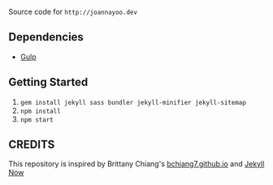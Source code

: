 Source code for `http://joannayoo.dev`

## Dependencies

- [Gulp](https://gulpjs.com/)

## Getting Started

1.  `gem install jekyll sass bundler jekyll-minifier jekyll-sitemap`
2.  `npm install`
3.  `npm start`

## CREDITS
This repository is inspired by Brittany Chiang's [bchiang7.github.io](https://github.com/bchiang7/bchiang7.github.io) and [Jekyll Now](https://github.com/barryclark/jekyll-now)
